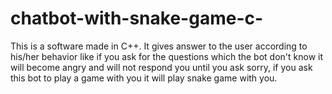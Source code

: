 # chatbot-with-snake-game-c-
This is a software made in C++. It gives answer to the user according to his/her behavior like if you ask for the questions which the bot don't know it will become angry and will not respond you until you ask sorry, if you ask this bot to play a game with you it will play snake game with you.
